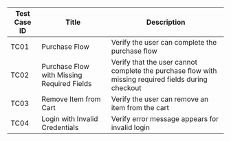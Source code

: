 | Test Case ID | Title                                      | Description                                                                                         |
| ------------ | ------------------------------------------ | --------------------------------------------------------------------------------------------------- |
| TC01         | Purchase Flow                              | Verify the user can complete the purchase flow                                                      |
| TC02         | Purchase Flow with Missing Required Fields | Verify that the user cannot complete the purchase flow with missing required fields during checkout |
| TC03         | Remove Item from Cart                      | Verify the user can remove an item from the cart                                                    |
| TC04         | Login with Invalid Credentials             | Verify error message appears for invalid login                                                      |
